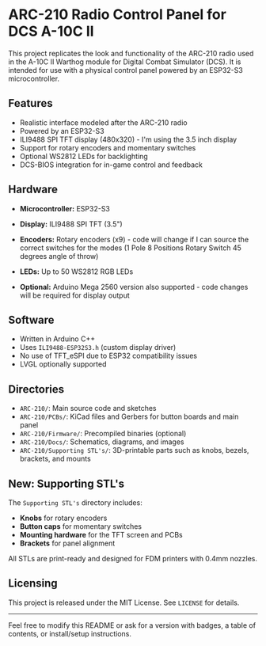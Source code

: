 # ARC-210 Radio Control Panel for DCS A-10C II

This project replicates the look and functionality of the ARC-210 radio used in the A-10C II Warthog module for Digital Combat Simulator (DCS). It is intended for use with a physical control panel powered by an ESP32-S3 microcontroller.

## Features

- Realistic interface modeled after the ARC-210 radio
- Powered by an ESP32-S3
- ILI9488 SPI TFT display (480x320) - I'm using the 3.5 inch display
- Support for rotary encoders and momentary switches
- Optional WS2812 LEDs for backlighting
- DCS-BIOS integration for in-game control and feedback

## Hardware

- **Microcontroller:** ESP32-S3
- **Display:** ILI9488 SPI TFT (3.5")
- **Encoders:** Rotary encoders (x9) - code will change if I can source the correct switches for the modes (1 Pole 8 Positions Rotary Switch 45 degrees angle of throw)

- **LEDs:** Up to 50 WS2812 RGB LEDs
- **Optional:** Arduino Mega 2560 version also supported - code changes will be required for display output

## Software

- Written in Arduino C++
- Uses `ILI9488-ESP32S3.h` (custom display driver)
- No use of TFT_eSPI due to ESP32 compatibility issues
- LVGL optionally supported

## Directories

- `ARC-210/`: Main source code and sketches
- `ARC-210/PCBs/`: KiCad files and Gerbers for button boards and main panel
- `ARC-210/Firmware/`: Precompiled binaries (optional)
- `ARC-210/Docs/`: Schematics, diagrams, and images
- `ARC-210/Supporting STL's/`: 3D-printable parts such as knobs, bezels, brackets, and mounts

## New: Supporting STL's

The `Supporting STL's` directory includes:
- **Knobs** for rotary encoders
- **Button caps** for momentary switches
- **Mounting hardware** for the TFT screen and PCBs
- **Brackets** for panel alignment

All STLs are print-ready and designed for FDM printers with 0.4mm nozzles.

## Licensing

This project is released under the MIT License. See `LICENSE` for details.

---

Feel free to modify this README or ask for a version with badges, a table of contents, or install/setup instructions.
